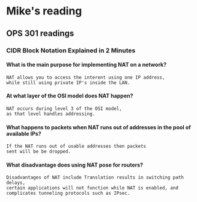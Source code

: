 # Mike's reading

## OPS 301 readings

### CIDR Block Notation Explained in 2 Minutes

#### What is the main purpose for implementing NAT on a network?
    NAT allows you to access the interent using one IP address,
    while still using private IP's inside the LAN.
#### At what layer of the OSI model does NAT happen?
    NAT occurs during level 3 of the OSI model,
    as that level handles addressing.
#### What happens to packets when NAT runs out of addresses in the pool of available IPs?
    If the NAT runs out of usable addresses then packets
    sent will be be dropped.
#### What disadvantage does using NAT pose for routers?
    Disadvantages of NAT include Translation results in switching path delays,
    certain applications will not function while NAT is enabled, and 
    complicates tunneling protocols such as IPsec. 


